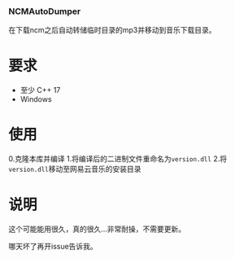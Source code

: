 ### NCMAutoDumper

在下载ncm之后自动转储临时目录的mp3并移动到音乐下载目录。

# 要求
- 至少 C++ 17
- Windows

# 使用
0.克隆本库并编译
1.将编译后的二进制文件重命名为`version.dll`
2.将`version.dll`移动至网易云音乐的安装目录

# 说明
这个可能能用很久，真的很久...非常耐操，不需要更新。

哪天坏了再开issue告诉我。
